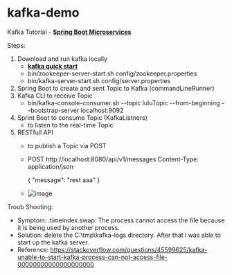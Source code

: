 # kafka-demo

Kafka Tutorial - **[Spring Boot Microservices](https://www.youtube.com/watch?v=SqVfCyfCJqw
)**

Steps:
1. Download and run kafka locally
    - **[kafka quick start](https://kafka.apache.org/quickstart)**
    - bin/zookeeper-server-start.sh config/zookeeper.properties
    - bin/kafka-server-start.sh config/server.properties
2. Spring Boot to create and sent Topic to Kafka (commandLineRunner)
3. Kafka CLI to receive Topic
    - bin/kafka-console-consumer.sh --topic luluTopic --from-beginning --bootstrap-server localhost:9092
4. Sprint Boot to consume Topic (KafkaListners)
   - to listen to the real-time Topic
5. RESTfull API 
    - to publish a Topic via POST
    - POST http://localhost:8080/api/v1/messages
        Content-Type: application/json

        {
          "message": "rest aaa"
        }
    - ![image](https://user-images.githubusercontent.com/89087221/189471103-f409532c-7821-4b32-9a24-acd7d72419aa.png)


Troub Shooting:
- Symptom:
 .timeindex.swap: The process cannot access the file because it is being used by another process.
- Solution:
 delete the C:\tmp\kafka-logs directory. After that i was able to start up the kafka server.
- Reference:
 https://stackoverflow.com/questions/45599625/kafka-unable-to-start-kafka-process-can-not-access-file-00000000000000000000
